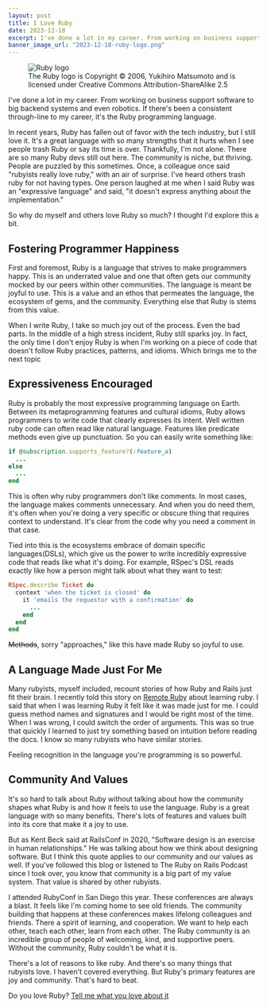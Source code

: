 ```yaml
---
layout: post
title: I Love Ruby
date: 2023-12-18
excerpt: I've done a lot in my career. From working on business support software to big backend systems and even robotics. If there's been a consistent through-line to my career, it's the Ruby programming language. 
banner_image_url: "2023-12-18-ruby-logo.png"
---
```


<figure>
    <img src="/images/2023-12-18-ruby-logo.png"
         alt="Ruby logo">
    <figcaption>
        The Ruby logo is Copyright © 2006, Yukihiro Matsumoto and is licensed under Creative Commons Attribution-ShareAlike 2.5
    </figcaption>
</figure>

I've done a lot in my career. From working on business support software to big backend systems and even robotics. If there's been a consistent through-line to my career, it's the Ruby programming language. 

In recent years, Ruby has fallen out of favor with the tech industry, but I still love it. It's a great language with so many strengths that it hurts when I see people trash Ruby or say its time is over. Thankfully, I'm not alone. There are so many Ruby devs still out here. The community is niche, but thriving. People are puzzled by this sometimes. Once, a colleague once said "rubyists really love ruby," with an air of surprise. I've heard others trash ruby for not having types. One person laughed at me when I said Ruby was an "expressive language" and said, "it doesn't express anything about the implementation." 

So why do myself and others love Ruby so much? I thought I'd explore this a bit.

## Fostering Programmer Happiness
First and foremost, Ruby is a language that strives to make programmers happy. This is an underrated value and one that often gets our community mocked by our peers within other communities. The language is meant be joyful to use. This is a value and an ethos that permeates the language, the ecosystem of gems, and the community. Everything else that Ruby is stems from this value.

When I write Ruby, I take so much joy out of the process. Even the bad parts. In the middle of a high stress incident, Ruby still sparks joy. In fact, the only time I don't enjoy Ruby is when I'm working on a piece of code that doesn't follow Ruby practices, patterns, and idioms. Which brings me to the next topic

## Expressiveness Encouraged
Ruby is probably the most expressive programming language on Earth. Between its metaprogramming features and cultural idioms, Ruby allows programmers to write code that clearly expresses its intent. Well written ruby code can often read like natural language. Features like predicate methods even give up punctuation. So you can easily write something like:

```ruby
if @subscription.supports_feature?(:feature_a)
  ...
else
  ...
end
```

This is often why ruby programmers don't like comments. In most cases, the language makes comments unnecessary. And when you do need them, it's often when you're doing a very specific  or obscure thing that requires context to understand. It's clear from the code why you need a comment in that case.

Tied into this is the ecosystems embrace of domain specific languages(DSLs), which give us the power to write incredibly expressive code that reads like what it's doing. For example, RSpec's DSL reads exactly like how a person might talk about what they want to test:

```ruby
RSpec.describe Ticket do
  context 'when the ticket is closed' do
    it 'emails the requestor with a confirmation' do
      ...
	end
  end
end
```

~~Methods~~, sorry "approaches," like this have made Ruby so joyful to use. 

## A Language Made Just For Me
Many rubyists, myself included, recount stories of how Ruby and Rails just fit their brain. I recently told this story on [Remote Ruby](https://www.remoteruby.com/2260490/14003706-unlocking-the-power-of-state-machines-in-code-development-with-elise-schaefer) about learning ruby. I said that when I was learning Ruby it felt like it was made just for me. I could guess method names and signatures and I would be right most of the time. When I was wrong, I could switch the order of arguments. This was so true that quickly I learned to just try something based on intuition before reading the docs. I know so many rubyists who have similar stories. 

Feeling recognition in the language you're programming is so powerful.

## Community And Values
It's so hard to talk about Ruby without talking about how the community shapes what Ruby is and how it feels to use the language. Ruby is a great language with so many benefits. There's lots of features and values built into its core that make it a joy to use. 

But as Kent Beck said at RailsConf in 2020, "Software design is an exercise in human relationships." He was talking about how we think about designing software. But I think this quote applies to our community and our values as well. If you've followed this blog or listened to The Ruby on Rails Podcast since I took over, you know that community is a big part of my value system. That value is shared by other rubyists.

I attended RubyConf in San Diego this year. These conferences are always a blast. It feels like I'm coming home to see old friends. The community building that happens at these conferences makes lifelong colleagues and friends. There a spirit of learning, and cooperation. We want to help each other, teach each other, learn from each other. The Ruby community is an incredible group of people of welcoming, kind, and supportive peers. Without the community, Ruby couldn't be what it is. 

There's a lot of reasons to like ruby. And there's so many things that rubyists love. I haven't covered everything. But Ruby's primary features are joy and community. That's hard to beat.

Do you love Ruby? [Tell me what you love about it](mailto:elise.shaffer+blog@hey.com)
